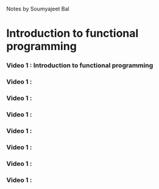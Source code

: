 Notes by Soumyajeet Bal

# Introduction to functional programming
### Video 1 : Introduction to functional programming



### Video 1 :


### Video 1 :



### Video 1 :



### Video 1 :



### Video 1 :



### Video 1 :



### Video 1 :
